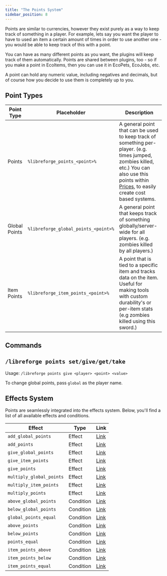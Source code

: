 ```yaml
---
title: "The Points System"
sidebar_position: 8
---
```


Points are similar to currencies, however they exist purely as a way to keep track of something in a player. For example, lets say you want the player to have to used an item a certain amount of times in order to use another one - you would be able to keep track of this with a point.

You can have as many different points as you want, the plugins will keep track of them automatically. Points are shared between plugins, too - so if you make a point in EcoItems, then you can use it in EcoPets, EcoJobs, etc.

A point can hold any numeric value, including negatives and decimals, but of course how you decide to use them is completely up to you.

## Point Types

| Point Type    | Placeholder                          | Description                                                                                                                                                                                                                                         |
| ------------- | ------------------------------------ | --------------------------------------------------------------------------------------------------------------------------------------------------------------------------------------------------------------------------------------------------- |
| Points        | `%libreforge_points_<point>%`        | A general point that can be used to keep track of something per-player. (e.g. times jumped, zombies killed, etc.) You can also use this points within [Prices](https://plugins.auxilor.io/all-plugins/prices), to easily create cost based systems. |
| Global Points | `%libreforge_global_points_<point>%` | A general point that keeps track of something globally/server-wide for all players. (e.g. zombies killed by all players.)                                                                                                                           |
| Item Points   | `%libreforge_item_points_<point>%`   | A point that is tied to a specific item and tracks data on the item. Useful for making tools with custom durability's or per-item stats (e.g zombies killed using this sword.)                                                                      |

## Commands
## `/libreforge points set/give/get/take`

Usage: `/libreforge points give <player> <point> <value>`

To change global points, pass `global` as the player name.

## Effects System
Points are seamlessly integrated into the effects system. Below, you'll find a list of all available effects and conditions.

| Effect                   | Type      | Link                                                                          |
| ------------------------ | --------- | ----------------------------------------------------------------------------- |
| `add_global_points`      | Effect    | [Link](https://plugins.auxilor.io/effects/all-effects/add_global_points)      |
| `add_points`             | Effect    | [Link](https://plugins.auxilor.io/effects/all-effects/add_points)             |
| `give_global_points`     | Effect    | [Link](https://plugins.auxilor.io/effects/all-effects/give_global_points)     |
| `give_item_points`       | Effect    | [Link](https://plugins.auxilor.io/effects/all-effects/give_item_points)       |
| `give_points`            | Effect    | [Link](https://plugins.auxilor.io/effects/all-effects/give_points)            |
| `multiply_global_points` | Effect    | [Link](https://plugins.auxilor.io/effects/all-effects/multiply_global_points) |
| `multiply_item_points`   | Effect    | [Link](https://plugins.auxilor.io/effects/all-effects/multiply_item_points)   |
| `multiply_points`        | Effect    | [Link](https://plugins.auxilor.io/effects/all-effects/multiply_points)        |
| `above_global_points`    | Condition | [Link](https://plugins.auxilor.io/effects/all-conditions/above_global_points) |
| `below_global_points`    | Condition | [Link](https://plugins.auxilor.io/effects/all-conditions/below_global_points) |
| `global_points_equal`    | Condition | [Link](https://plugins.auxilor.io/effects/all-conditions/global_points_equal) |
| `above_points`           | Condition | [Link](https://plugins.auxilor.io/effects/all-conditions/above_points)        |
| `below_points`           | Condition | [Link](https://plugins.auxilor.io/effects/all-conditions/below_points)        |
| `points_equal`           | Condition | [Link](https://plugins.auxilor.io/effects/all-conditions/points_equal)        |
| `item_points_above`      | Condition | [Link](https://plugins.auxilor.io/effects/all-conditions/item_points_above)   |
| `item_points_below`      | Condition | [Link](https://plugins.auxilor.io/effects/all-conditions/item_points_below)   |
| `item_points_equal`      | Condition | [Link](https://plugins.auxilor.io/effects/all-conditions/item_points_equal)   |


